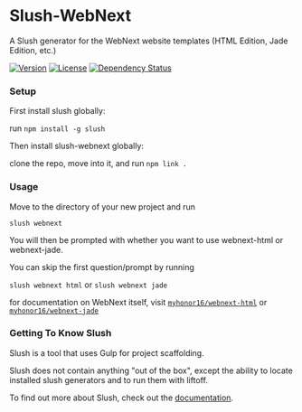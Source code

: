 Slush-WebNext
=============

A Slush generator for the WebNext website templates (HTML Edition, Jade Edition, etc.)

[![Version][version-img]][version-url] [![License][license-img]][license-url] [![Dependency Status][gemnasium-img]][gemnasium-url]

### Setup

First install slush globally: 

run `npm install -g slush`

Then install slush-webnext globally: 

clone the repo, move into it, and run `npm link .` 

### Usage

Move to the directory of your new project and run

`slush webnext`

You will then be prompted with whether you want to use webnext-html or webnext-jade.

You can skip the first question/prompt by running 

`slush webnext html` or `slush webnext jade`

for documentation on WebNext itself, visit [`myhonor16/webnext-html`][webnext-html-repo] or [`myhonor16/webnext-jade`][webnext-jade-repo]

### Getting To Know Slush

Slush is a tool that uses Gulp for project scaffolding.

Slush does not contain anything "out of the box", except the ability to locate installed slush generators and to run them with liftoff.

To find out more about Slush, check out the [documentation](https://github.com/slushjs/slush).

[version-url]: https://github.com/myhonor16/slush-webnext/releases
[version-img]: http://img.shields.io/badge/Version-3.0.0-brightgreen.svg
[license-url]: https://github.com/myhonor16/slush-webnext/blob/master/LICENSE
[license-img]: http://img.shields.io/badge/License-MIT-blue.svg
[gemnasium-url]: https://gemnasium.com/myhonor16/slush-webnext
[gemnasium-img]: https://gemnasium.com/myhonor16/slush-webnext.svg

[webnext-html-repo]: https://github.com/myhonor16/webnext-html
[webnext-jade-repo]: https://github.com/myhonor16/webnext-jade
